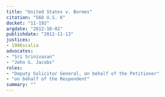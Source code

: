 ```yaml
---
title: "United States v. Bormes"
citation: "568 U.S. 6"
docket: "11-192"
argdate: "2012-10-02"
publishdate: "2012-11-13"
justices:
- 1986scalia
advocates:
- "Sri Srinivasan"
- "John G. Jacobs"
roles:
- "Deputy Solicitor General, on behalf of the Petitioner"
- "on behalf of the Respondent"
summary: ""
---
```


